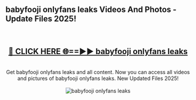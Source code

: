 <h2>babyfooji onlyfans leaks Videos And Photos - Update Files 2025!</h2>
<br>
<div align="center">
<h2><a href="https://top-ai-tools.click/QrbHav" rel="nofollow">🔴 CLICK HERE 🌐==►► babyfooji onlyfans leaks</a></h2>
<br>
Get babyfooji onlyfans leaks and all content. Now you can access all videos and pictures of babyfooji onlyfans leaks. New Updated Files 2025!
<br>
<br>
<a href="https://top-ai-tools.click/QrbHav" rel="nofollow" data-target="animated-image.originalLink"><img src="https://i.ibb.co.com/WyWwxjT/player-gif2.gif" alt="babyfooji onlyfans leaks" style="max-width: 100%; display: inline-block;" data-target="animated-image.originalImage"></a>
</div>
<br>